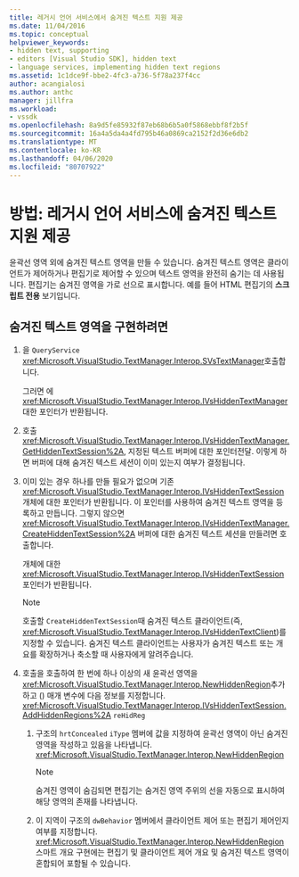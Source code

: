 ```yaml
---
title: 레거시 언어 서비스에서 숨겨진 텍스트 지원 제공
ms.date: 11/04/2016
ms.topic: conceptual
helpviewer_keywords:
- hidden text, supporting
- editors [Visual Studio SDK], hidden text
- language services, implementing hidden text regions
ms.assetid: 1c1dce9f-bbe2-4fc3-a736-5f78a237f4cc
author: acangialosi
ms.author: anthc
manager: jillfra
ms.workload:
- vssdk
ms.openlocfilehash: 8a9d5fe85932f87eb68b6b5a0f5868ebbf8f2b5f
ms.sourcegitcommit: 16a4a5da4a4fd795b46a0869ca2152f2d36e6db2
ms.translationtype: MT
ms.contentlocale: ko-KR
ms.lasthandoff: 04/06/2020
ms.locfileid: "80707922"
---
```

# <a name="how-to-provide-hidden-text-support-in-a-legacy-language-service"></a>방법: 레거시 언어 서비스에 숨겨진 텍스트 지원 제공
윤곽선 영역 외에 숨겨진 텍스트 영역을 만들 수 있습니다. 숨겨진 텍스트 영역은 클라이언트가 제어하거나 편집기로 제어할 수 있으며 텍스트 영역을 완전히 숨기는 데 사용됩니다. 편집기는 숨겨진 영역을 가로 선으로 표시합니다. 예를 들어 HTML 편집기의 **스크립트 전용** 보기입니다.

## <a name="to-implement-a-hidden-text-region"></a>숨겨진 텍스트 영역을 구현하려면

1. 을 `QueryService` <xref:Microsoft.VisualStudio.TextManager.Interop.SVsTextManager>호출합니다.

     그러면 에 <xref:Microsoft.VisualStudio.TextManager.Interop.IVsHiddenTextManager>대한 포인터가 반환됩니다.

2. 호출 <xref:Microsoft.VisualStudio.TextManager.Interop.IVsHiddenTextManager.GetHiddenTextSession%2A>, 지정된 텍스트 버퍼에 대한 포인터전달. 이렇게 하면 버퍼에 대해 숨겨진 텍스트 세션이 이미 있는지 여부가 결정됩니다.

3. 이미 있는 경우 하나를 만들 필요가 없으며 기존 <xref:Microsoft.VisualStudio.TextManager.Interop.IVsHiddenTextSession> 개체에 대한 포인터가 반환됩니다. 이 포인터를 사용하여 숨겨진 텍스트 영역을 등록하고 만듭니다. 그렇지 않으면 <xref:Microsoft.VisualStudio.TextManager.Interop.IVsHiddenTextManager.CreateHiddenTextSession%2A> 버퍼에 대한 숨겨진 텍스트 세션을 만들려면 호출합니다.

     개체에 대한 <xref:Microsoft.VisualStudio.TextManager.Interop.IVsHiddenTextSession> 포인터가 반환됩니다.

    > [!NOTE]
    > 호출할 `CreateHiddenTextSession`때 숨겨진 텍스트 클라이언트(즉, <xref:Microsoft.VisualStudio.TextManager.Interop.IVsHiddenTextClient>)를 지정할 수 있습니다. 숨겨진 텍스트 클라이언트는 사용자가 숨겨진 텍스트 또는 개요를 확장하거나 축소할 때 사용자에게 알려주습니다.

4. 호출을 호출하여 한 번에 하나 이상의 새 윤곽선 영역을<xref:Microsoft.VisualStudio.TextManager.Interop.NewHiddenRegion>추가하고 () 매개 변수에 다음 정보를 지정합니다. <xref:Microsoft.VisualStudio.TextManager.Interop.IVsHiddenTextSession.AddHiddenRegions%2A> `reHidReg`

    1. 구조의 `hrtConcealed` `iType` 멤버에 값을 지정하여 윤곽선 영역이 아닌 숨겨진 영역을 작성하고 있음을 나타냅니다. <xref:Microsoft.VisualStudio.TextManager.Interop.NewHiddenRegion>

        > [!NOTE]
        > 숨겨진 영역이 숨김되면 편집기는 숨겨진 영역 주위의 선을 자동으로 표시하여 해당 영역의 존재를 나타냅니다.

    2. 이 지역이 구조의 `dwBehavior` 멤버에서 클라이언트 제어 또는 편집기 제어인지 여부를 지정합니다. <xref:Microsoft.VisualStudio.TextManager.Interop.NewHiddenRegion> 스마트 개요 구현에는 편집기 및 클라이언트 제어 개요 및 숨겨진 텍스트 영역이 혼합되어 포함될 수 있습니다.
